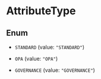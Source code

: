 

# AttributeType

## Enum


* `STANDARD` (value: `"STANDARD"`)

* `OPA` (value: `"OPA"`)

* `GOVERNANCE` (value: `"GOVERNANCE"`)




